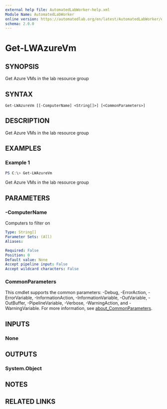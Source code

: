```yaml
---
external help file: AutomatedLabWorker-help.xml
Module Name: AutomatedLabWorker
online version: https://automatedlab.org/en/latest/AutomatedLabWorker/en-us/Get-LWAzureVm
schema: 2.0.0
---
```


# Get-LWAzureVm

## SYNOPSIS
Get Azure VMs in the lab resource group

## SYNTAX

```
Get-LWAzureVm [[-ComputerName] <String[]>] [<CommonParameters>]
```

## DESCRIPTION
Get Azure VMs in the lab resource group

## EXAMPLES

### Example 1
```powershell
PS C:\> Get-LWAzureVm
```

Get Azure VMs in the lab resource group

## PARAMETERS

### -ComputerName
Computers to filter on

```yaml
Type: String[]
Parameter Sets: (All)
Aliases:

Required: False
Position: 0
Default value: None
Accept pipeline input: False
Accept wildcard characters: False
```

### CommonParameters
This cmdlet supports the common parameters: -Debug, -ErrorAction, -ErrorVariable, -InformationAction, -InformationVariable, -OutVariable, -OutBuffer, -PipelineVariable, -Verbose, -WarningAction, and -WarningVariable. For more information, see [about_CommonParameters](http://go.microsoft.com/fwlink/?LinkID=113216).

## INPUTS

### None

## OUTPUTS

### System.Object
## NOTES

## RELATED LINKS

